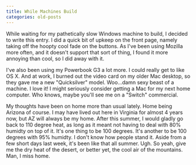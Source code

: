```yaml
---
title: While Machines Build
categories: old-posts
---
```

While waiting for my pathetically slow Windows machine to build, I decided to write this entry. I did a quick bit of upkeep on the front page, namely taking off the hoopty cool fade on the buttons. As I've been using Mozilla more often, and it doesn't support that sort of thing, I found it more annoying than cool, so I did away with it.
<!--more-->
I've also been using my Powerbook G3 a lot more. I could really get to like OS X. And at work, I burned out the video card on my older Mac desktop, so they gave me a new "Quicksilver" model. Woo...damn sexy beast of a machine. I love it! I might seriously consider getting a Mac for my next home computer. Who knows, maybe you'll see me on a "Switch" commercial.

My thoughts have been on home more than usual lately. Home being Arizona of course. I may have lived out here in Virginia for almost 4 years now, but AZ will always be my home. After this summer, I would gladly go back to 110 degree heat, as long as it meant not having to deal with 80% humidty on top of it. It's one thing to be 100 degrees. It's another to be 100 degrees with 95% humidty. I don't know how people stand it. Aside from a few short days last week, it's been like that all summer. Ugh. So yeah, give me the dry heat of the desert, or better yet, the cool air of the mountains. Man, I miss home.